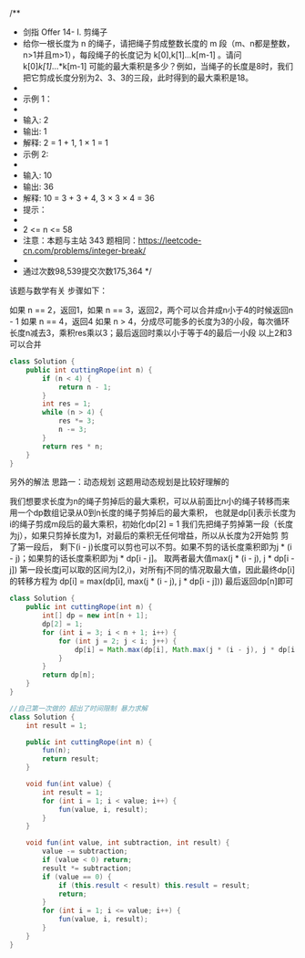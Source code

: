 /**

* 剑指 Offer 14- I. 剪绳子
* 给你一根长度为 n 的绳子，请把绳子剪成整数长度的 m 段（m、n都是整数，n>1并且m>1），每段绳子的长度记为 k[0],k[1]...k[m-1] 。请问 k[0]*k[1]*...*k[m-1]
  可能的最大乘积是多少？例如，当绳子的长度是8时，我们把它剪成长度分别为2、3、3的三段，此时得到的最大乘积是18。
*
* 示例 1：
*
* 输入: 2
* 输出: 1
* 解释: 2 = 1 + 1, 1 × 1 = 1
* 示例 2:
*
* 输入: 10
* 输出: 36
* 解释: 10 = 3 + 3 + 4, 3 × 3 × 4 = 36
* 提示：
*
* 2 <= n <= 58
* 注意：本题与主站 343 题相同：https://leetcode-cn.com/problems/integer-break/
*
* 通过次数98,539提交次数175,364
  */

该题与数学有关 步骤如下：

如果 n == 2，返回1，如果 n == 3，返回2，两个可以合并成n小于4的时候返回n - 1 如果 n == 4，返回4 如果 n >
4，分成尽可能多的长度为3的小段，每次循环长度n减去3，乘积res乘以3；最后返回时乘以小于等于4的最后一小段 以上2和3可以合并

```java
class Solution {
    public int cuttingRope(int n) {
        if (n < 4) {
            return n - 1;
        }
        int res = 1;
        while (n > 4) {
            res *= 3;
            n -= 3;
        }
        return res * n;
    }
}

```

另外的解法 思路一：动态规划 这题用动态规划是比较好理解的

我们想要求长度为n的绳子剪掉后的最大乘积，可以从前面比n小的绳子转移而来 用一个dp数组记录从0到n长度的绳子剪掉后的最大乘积，
也就是dp[i]表示长度为i的绳子剪成m段后的最大乘积，初始化dp[2] = 1
我们先把绳子剪掉第一段（长度为j），如果只剪掉长度为1，对最后的乘积无任何增益，所以从长度为2开始剪 剪了第一段后，
剩下(i - j)长度可以剪也可以不剪。如果不剪的话长度乘积即为j * (i - j)；如果剪的话长度乘积即为j *
dp[i - j]。 取两者最大值max(j * (i - j), j * dp[i - j])
第一段长度j可以取的区间为[2,i)，对所有j不同的情况取最大值，因此最终dp[i]的转移方程为 dp[i] = max(dp[i], max(j * (i - j), j * dp[i - j]))
最后返回dp[n]即可

```java
class Solution {
    public int cuttingRope(int n) {
        int[] dp = new int[n + 1];
        dp[2] = 1;
        for (int i = 3; i < n + 1; i++) {
            for (int j = 2; j < i; j++) {
                dp[i] = Math.max(dp[i], Math.max(j * (i - j), j * dp[i - j]));
            }
        }
        return dp[n];
    }
}
```

```java
//自己第一次做的 超出了时间限制 暴力求解
class Solution {
    int result = 1;

    public int cuttingRope(int n) {
        fun(n);
        return result;
    }

    void fun(int value) {
        int result = 1;
        for (int i = 1; i < value; i++) {
            fun(value, i, result);
        }
    }

    void fun(int value, int subtraction, int result) {
        value -= subtraction;
        if (value < 0) return;
        result *= subtraction;
        if (value == 0) {
            if (this.result < result) this.result = result;
            return;
        }
        for (int i = 1; i <= value; i++) {
            fun(value, i, result);
        }
    }
}

```